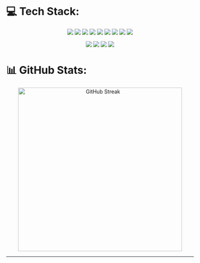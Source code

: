 # 💻 Tech Stack:
<p align="center">
  <img src="https://img.shields.io/badge/c-%2300599C.svg?style=for-the-badge&logo=c&logoColor=white">
  <img src="https://img.shields.io/badge/c++-%2300599C.svg?style=for-the-badge&logo=c%2B%2B&logoColor=white">
  <img src="https://img.shields.io/badge/c%23-%23239120.svg?style=for-the-badge&logo=csharp&logoColor=white">
  <img src="https://img.shields.io/badge/html5-%23E34F26.svg?style=for-the-badge&logo=html5&logoColor=white">
  <img src="https://img.shields.io/badge/php-%23777BB4.svg?style=for-the-badge&logo=php&logoColor=white">
  <img src="https://img.shields.io/badge/python-3670A0?style=for-the-badge&logo=python&logoColor=ffdd54">
  <img src="https://img.shields.io/badge/-Arduino-00979D?style=for-the-badge&logo=Arduino&logoColor=white">
  <img src="https://img.shields.io/badge/adobe-%23FF0000.svg?style=for-the-badge&logo=adobe&logoColor=white">
  <img src="https://img.shields.io/badge/Solidity-%23363636.svg?style=for-the-badge&logo=solidity&logoColor=white">
  
</p>
<p align="center">
  <img src="https://img.shields.io/badge/Unity-%23000000.svg?style=for-the-badge&logo=unity&logoColor=white">
  <img src="https://img.shields.io/badge/figma-%23F24E1E.svg?style=for-the-badge&logo=figma&logoColor=white">
  <img src="https://custom-icon-badges.demolab.com/badge/Windows-0078D6?style=for-the-badge&logo=windows11&logoColor=white">
  <img src="https://img.shields.io/badge/Visual%20Studio-5C2D91.svg?style=for-the-badge&logo=visual-studio&logoColor=white">
</p>

# 📊 GitHub Stats:
<div align="center">
  <img src="https://github-readme-streak-stats.herokuapp.com/?user=Izophys&theme=dark&hide_border=false" alt="GitHub Streak" width="440">
</div>

<!--- ## 🏆 GitHub Trophies --->
<!--- ![](https://github-profile-trophy.vercel.app/?username=Izophys&theme=radical&no-frame=false&no-bg=true&margin-w=4) --->

---
<!--- [![](https://visitcount.itsvg.in/api?id=Izophys&icon=0&color=12)](https://visitcount.itsvg.in) --->
